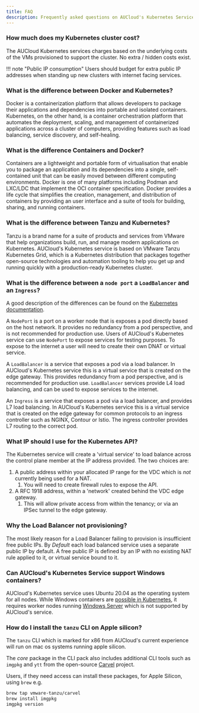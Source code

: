 ```yaml
---
title: FAQ
description: Frequently asked questions on AUCloud's Kubernetes Service
---
```



### How much does my Kubernetes cluster cost?
The AUCloud Kubernetes services charges based on the underlying costs of the VMs provisioned to support the cluster.
No extra / hidden costs exist.

!!! note "Public IP consumption"
   Users should budget for extra public IP addresses when standing up new clusters with internet facing services.

### What is the difference between Docker and Kubernetes?
Docker is a containerization platform that allows developers to package their applications and dependencies into portable and isolated containers.
Kubernetes, on the other hand, is a container orchestration platform that automates the deployment, scaling, and management of containerized applications across a cluster of computers, providing features such as load balancing, service discovery, and self-healing. 

### What is the difference Containers and Docker?
Containers are a lightweight and portable form of virtualisation that enable you to package an application and its dependencies into a single, self-contained unit that can be easily moved between different computing environments.
Docker is one of many platforms including Podman and LXC/LDC that implement the OCI container specification.
Docker provides a life cycle that simplifies the creation, management, and distribution of containers by providing an  user interface and a suite of tools for building, sharing, and running containers.

### What is the difference between Tanzu and Kubernetes?
Tanzu is a brand name for a suite of products and services from VMware that help organizations build, run, and manage modern applications on Kubernetes.
AUCloud's Kubernetes service is based on VMware Tanzu Kubernetes Grid, which is a Kubernetes distribution that packages together open-source technologies and automation tooling to help you get up and running quickly with a production-ready Kubernetes cluster.


### What is the difference between a `node port` a `LoadBalancer` and an `Ingress`?
A good description of the differences can be found on the [Kubernetes documentation](https://kubernetes.io/docs/concepts/services-networking/service/#publishing-services-service-types).

A `NodePort` is a port on a worker node that is exposes a pod directly based on the host network. It provides no redundancy from a pod perspective, and is not recommended for production use. Users of AUCloud's Kubernetes service can use `NodePort` to expose services for testing purposes. To expose to the internet a user will need to create their own DNAT or virtual service.

A `LoadBalancer` is a service that exposes a pod via a load balancer. In AUCloud's Kubernetes service this is a virtual service that is created on the edge gateway. This provides redundancy from a pod perspective, and is recommended for production use. `LoadBalancer` services provide L4 load balancing, and can be used to expose services to the internet. 

 An `Ingress` is a service that exposes a pod via a load balancer, and provides L7 load balancing. In AUCloud's Kubernetes service this is a virtual service that is created on the edge gateway for common protocols to an ingress controller such as NGINX, Contour or Istio. The ingress controller provides L7 routing to the correct pod.

### What IP should I use for the Kubernetes API?

The Kubernetes service will create a 'virtual service' to load balance across the control plane member at the IP address provided. The two choices are:

1. A public address within your allocated IP range for the VDC which is *not* currently being used for a NAT. 
   1. You will need to create firewall rules to expose the API.
2. A RFC 1918 address, within a 'network' created behind the VDC edge gateway.
   1. This will allow private access from within the tenancy; or via an IPSec tunnel to the edge gateway.

### Why the Load Balancer not provisioning?
The most likely reason for a Load Balancer failing to provision is insufficient free public IPs.
By *Default* each load balanced service uses a separate public IP by default.
A free public IP is defined by an IP with no existing NAT rule applied to it, or virtual service bound to it.


### Can AUCloud's Kubernetes Service support Windows containers?
AUCloud's Kubernetes service uses Ubuntu 20.04 as the operating system for all nodes.
While Windows containers are [possible in Kubernetes](https://kubernetes.io/docs/concepts/windows/intro/), it requires worker nodes running [Windows Server](https://learn.microsoft.com/en-us/virtualization/windowscontainers/about/) which is not supported by AUCloud's service.


### How do I install the `tanzu` CLI on Apple silicon?
The `tanzu` CLI which is marked for x86 from AUCloud's current experience will run on mac os systems running apple silicon.

The *core* package in the CLI pack also includes additional CLI tools such as `imgpkg` and `ytt` from the open-source [Carvel](https://carvel.dev/) project.

Users, if they need access can install these packages, for Apple Silicon, using `brew` e.g.

```bash
brew tap vmware-tanzu/carvel
brew install imgpkg
imgpkg version
```

